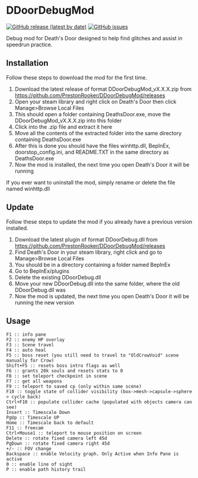 # DDoorDebugMod
[![GitHub release (latest by date)](https://img.shields.io/github/v/release/PrestonRooker/DDoorDebugMod)](https://github.com/PrestonRooker/DDoorDebugMod/releases/latest)
[![GitHub issues](https://img.shields.io/github/issues/PrestonRooker/DDoorDebugMod)](https://github.com/PrestonRooker/DDoorDebugMod/issues)

Debug mod for Death's Door designed to help find glitches and assist in speedrun practice.

## Installation
Follow these steps to download the mod for the first time.

1. Download the latest release of format DDoorDebugMod_vX.X.X.zip from https://github.com/PrestonRooker/DDoorDebugMod/releases
2. Open your steam library and right click on Death's Door then click Manage>Browse Local Files
3. This should open a folder containing DeathsDoor.exe, move the DDoorDebugMod_vX.X.X.zip into this folder
4. Click into the .zip file and extract it here
5. Move all the contents of the extracted folder into the same directory containing DeathsDoor.exe
6. After this is done you should have the files winhttp.dll, BepInEx, doorstop_config.ini, and README.TXT in the same directory as DeathsDoor.exe
7. Now the mod is installed, the next time you open Death's Door it will be running

If you ever want to uninstall the mod, simply rename or delete the file named winhttp.dll

## Update
Follow these steps to update the mod if you already have a previous version installed.

1. Download the latest plugin of format DDoorDebug.dll from https://github.com/PrestonRooker/DDoorDebugMod/releases
2. Find Death's Door in your steam library, right click and go to Manage>Browse Local Files
3. You should be in a directory containing a folder named BepInEx
4. Go to BepInEx/plugins
5. Delete the existing DDoorDebug.dll
6. Move your new DDoorDebug.dll into the same folder, where the old DDoorDebug.dll was
7. Now the mod is updated, the next time you open Death's Door it will be running the new version

## Usage
```
F1 :: info pane
F2 :: enemy HP overlay
F3 :: Scene travel
F4 :: auto heal
F5 :: boss reset (you still need to travel to "OldCrowVoid" scene manually for Crow)
Shift+F5 :: resets boss intro flags as well
F6 :: grants 20k souls and resets stats to 0
F8 :: set teleport checkpoint in scene
F7 :: get all weapons
F9 :: teleport to saved cp (only within same scene)
F10 :: toggle state of collider visibility (box->mesh->capsule->sphere > cycle back)
Ctrl+F10 :: populate collider cache (populated with objects camera can see)
Insert :: Timescale Down
PgUp :: Timescale UP
Home :: Timescale back to default
F11 :: freecam
Ctrl+Mouse1 :: teleport to mouse position on screen
Delete :: rotate fixed camera left 45d
PgDown :: rotate fixed camera right 45d
+/- :: FOV change
Backspace :: enable Velocity graph. Only Active when Info Pane is active
0 :: enable line of sight
P :: enable path history trail
```
